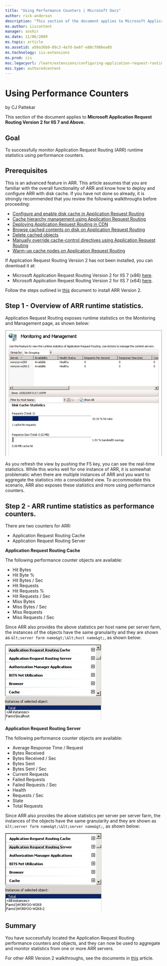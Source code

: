 ```yaml
---
title: "Using Performance Counters | Microsoft Docs"
author: rick-anderson
description: "This section of the document applies to Microsoft Application Request Routing Version 2 for IIS 7 and Above. Goal To successfully monitor Application Request..."
ms.author: iiscontent
manager: soshir
ms.date: 11/06/2009
ms.topic: article
ms.assetid: a50a36b9-89c3-4a7d-be6f-e88cf886ea05
ms.technology: iis-extensions
ms.prod: iis
msc.legacyurl: /learn/extensions/configuring-application-request-routing-arr/using-performance-counters
msc.type: authoredcontent
---
```

Using Performance Counters
====================
by CJ Pattekar

This section of the document applies to **Microsoft Application Request Routing Version 2 for IIS 7 and Above.**

## Goal

To successfully monitor Application Request Routing (ARR) runtime statistics using performance counters.

## Prerequisites

This is an advanced feature in ARR. This article assumes that you are familiar with the overall functionality of ARR and know how to deploy and configure ARR with disk cache. If you have not done so already, it is strongly recommended that you review the following walkthroughs before proceeding:

- [Configure and enable disk cache in Application Request Routing](configure-and-enable-disk-cache-in-application-request-routing.md)
- [Cache hierarchy management using Application Request Routing](cache-hierarchy-management-using-application-request-routing.md)
- [Deploying Application Request Routing in CDN](../installing-application-request-routing-arr/deploying-application-request-routing-in-cdn.md)
- [Browse cached contents on disk on Application Request Routing](browse-cached-contents-on-disk-on-application-request-routing.md)
- [Delete cached objects](delete-cached-objects.md)
- [Manually override cache-control directives using Application Request Routing](manually-override-cache-control-directives-using-application-request-routing.md)
- [Warm-up cache nodes on Application Request Routing](warm-up-cache-nodes-on-application-request-routing.md)

If Application Request Routing Version 2 has not been installed, you can download it at:

- Microsoft Application Request Routing Version 2 for IIS 7 (x86) [here](https://download.microsoft.com/download/4/D/F/4DFDA851-515F-474E-BA7A-5802B3C95101/ARRv2_setup_x86.EXE).
- Microsoft Application Request Routing Version 2 for IIS 7 (x64) [here](https://download.microsoft.com/download/3/4/1/3415F3F9-5698-44FE-A072-D4AF09728390/ARRv2_setup_x64.EXE).

Follow the steps outlined in [this](../installing-application-request-routing-arr/install-application-request-routing-version-2.md) document to install ARR Version 2.

## Step 1 - Overview of ARR runtime statistics.

Application Request Routing exposes runtime statistics on the Monitoring and Management page, as shown below:

[![](using-performance-counters/_static/image2.jpg)](using-performance-counters/_static/image1.jpg)

As you refresh the view by pushing the F5 key, you can see the real-time statistics. While this works well for one instance of ARR, it is somewhat problematic when there are multiple instances of ARR and you want to aggregate the statistics into a consolidated view. To accommodate this scenario, ARR also exposes these statistics and more using performance counters.

## Step 2 - ARR runtime statistics as performance counters.

There are two counters for ARR:

- Application Request Routing Cache
- Application Request Routing Server

**Application Request Routing Cache**

The following performance counter objects are available:

- Hit Bytes
- Hit Byte %
- Hit Bytes / Sec
- Hit Requests
- Hit Requests %
- Hit Requests / Sec
- Miss Bytes
- Miss Bytes / Sec
- Miss Requests
- Miss Requests / Sec

Since ARR also provides the above statistics per host name per server farm, the instances of the objects have the same granularity and they are shown as `&lt;server farm name&gt;\&lt;host name&gt;`, as shown below:

[![](using-performance-counters/_static/image4.jpg)](using-performance-counters/_static/image3.jpg)

**Application Request Routing Server**

The following performance counter objects are available:

- Average Response Time / Request
- Bytes Received
- Bytes Received / Sec
- Bytes Sent
- Bytes Sent / Sec
- Current Requests
- Failed Requests
- Failed Requests / Sec
- Health
- Requests / Sec
- State
- Total Requests

Since ARR also provides the above statistics per server per server farm, the instances of the objects have the same granularity and they are shown as `&lt;server farm name&gt;\&lt;server name&gt;`, as shown below:

[![](using-performance-counters/_static/image6.jpg)](using-performance-counters/_static/image5.jpg)

## Summary

You have successfully located the Application Request Routing performance counters and objects, and they can now be used to aggregate and monitor statistics from one or more ARR servers.

For other ARR Version 2 walkthroughs, see the documents in [this](../planning-for-arr/application-request-routing-version-2-overview.md) article.